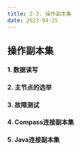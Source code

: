 ```yaml
---
title: 2-3. 操作副本集
date: 2023-04-25
---
```


## 操作副本集

#### 1. 数据读写

#### 2. 主节点的选举


#### 3. 故障测试

#### 4. Compass连接副本集

#### 5. Java连接副本集
